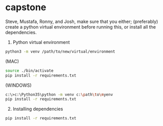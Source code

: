 # capstone
Steve, Mustafa, Ronny, and Josh, make sure that you either; (preferably) create a python virtual environment before running this, or install all the dependencies.


1) Python virtual environment
```bash
python3 -m venv /path/to/new/virtual/environment
```
(MAC)
```bash
source ./bin/activate
pip install -r requirements.txt
```
(WINDOWS)
```bash
c:\>c:\Python35\python -m venv c:\path\to\myenv
pip install -r requirements.txt
```

2) Installing dependencies
```bash
pip install -r requirements.txt
```
